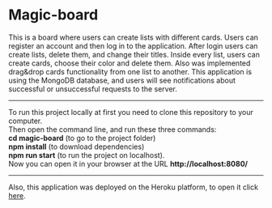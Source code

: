 ﻿# **Magic-board**
 
This is a board where users can create lists with different cards.
Users can register an account and then log in to the application.
After login users can create lists, delete them, and change their titles.
Inside every list, users can create cards, choose their color and delete them.
Also was implemented drag&drop cards functionality from one list to another.
This application is using the MongoDB database, and users will see notifications about successful or unsuccessful requests to the server.
___
To run this project locally at first you need to clone this repository to your computer.<br/>
Then open the command line, and run these three commands:<br/> 
**cd magic-board** (to go to the project folder)<br/>
**npm install** (to download dependencies)<br/>
**npm run start** (to run the project on localhost).<br/> 
Now you can open it in your browser at the URL **http://localhost:8080/**
___
Also, this application was deployed on the Heroku platform, to open it click [here](https://magic-board-app.herokuapp.com/).
